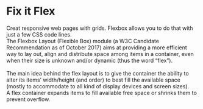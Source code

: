 # Fix it Flex

<p>
  Creat responsive web pages with grids. Flexbox allows you to do that with just a few CSS code lines.<br />
  The Flexbox Layout (Flexible Box) module (a W3C Candidate Recommendation as of October 2017) aims at providing a more efficient way to lay out, align and distribute space among items      in a container, even when their size is unknown and/or dynamic (thus the word “flex”).<br /><br />
  The main idea behind the flex layout is to give the container the ability to alter its items’ width/height (and order) to best fill the available space (mostly to accommodate to all kind of display devices and screen sizes).<br />
  A flex container expands items to fill available free space or shrinks them to prevent overflow.
</p>
